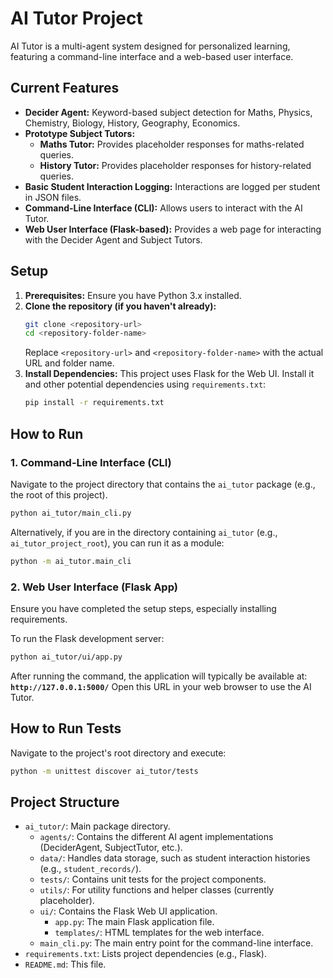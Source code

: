 # AI Tutor Project

AI Tutor is a multi-agent system designed for personalized learning, featuring a command-line interface and a web-based user interface.

## Current Features

*   **Decider Agent:** Keyword-based subject detection for Maths, Physics, Chemistry, Biology, History, Geography, Economics.
*   **Prototype Subject Tutors:**
    *   **Maths Tutor:** Provides placeholder responses for maths-related queries.
    *   **History Tutor:** Provides placeholder responses for history-related queries.
*   **Basic Student Interaction Logging:** Interactions are logged per student in JSON files.
*   **Command-Line Interface (CLI):** Allows users to interact with the AI Tutor.
*   **Web User Interface (Flask-based):** Provides a web page for interacting with the Decider Agent and Subject Tutors.

## Setup

1.  **Prerequisites:** Ensure you have Python 3.x installed.
2.  **Clone the repository (if you haven't already):**
    ```bash
    git clone <repository-url>
    cd <repository-folder-name> 
    ```
    Replace `<repository-url>` and `<repository-folder-name>` with the actual URL and folder name.
3.  **Install Dependencies:**
    This project uses Flask for the Web UI. Install it and other potential dependencies using `requirements.txt`:
    ```bash
    pip install -r requirements.txt
    ```

## How to Run

### 1. Command-Line Interface (CLI)

Navigate to the project directory that contains the `ai_tutor` package (e.g., the root of this project).
```bash
python ai_tutor/main_cli.py
```
Alternatively, if you are in the directory containing `ai_tutor` (e.g., `ai_tutor_project_root`), you can run it as a module:
```bash
python -m ai_tutor.main_cli
```

### 2. Web User Interface (Flask App)

Ensure you have completed the setup steps, especially installing requirements.

To run the Flask development server:
```bash
python ai_tutor/ui/app.py
```
After running the command, the application will typically be available at:
**`http://127.0.0.1:5000/`**
Open this URL in your web browser to use the AI Tutor.

## How to Run Tests

Navigate to the project's root directory and execute:
```bash
python -m unittest discover ai_tutor/tests
```

## Project Structure

*   `ai_tutor/`: Main package directory.
    *   `agents/`: Contains the different AI agent implementations (DeciderAgent, SubjectTutor, etc.).
    *   `data/`: Handles data storage, such as student interaction histories (e.g., `student_records/`).
    *   `tests/`: Contains unit tests for the project components.
    *   `utils/`: For utility functions and helper classes (currently placeholder).
    *   `ui/`: Contains the Flask Web UI application.
        *   `app.py`: The main Flask application file.
        *   `templates/`: HTML templates for the web interface.
    *   `main_cli.py`: The main entry point for the command-line interface.
*   `requirements.txt`: Lists project dependencies (e.g., Flask).
*   `README.md`: This file.